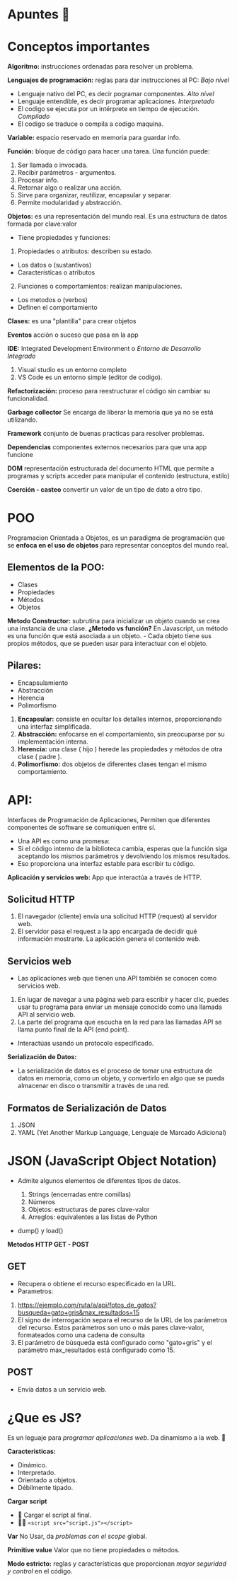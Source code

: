# Apuntes 🤘

# Conceptos importantes
**Algoritmo:** instrucciones ordenadas para resolver un problema.

**Lenguajes de programación:** reglas para dar instrucciones al PC:
  *Bajo nivel*
  - Lenguaje nativo del PC, es decir pogramar componentes.
  *Alto nivel*
  - Lenguaje entendible, es decir programar aplicaciones.
  *Interpretado*
  - El codigo se ejecuta por un intérprete en tiempo de ejecución.
  *Compilado*
  - El codigo se traduce o compila a codigo maquina.

**Variable:** espacio reservado en memoria para guardar info.

**Función:** bloque de código para hacer una tarea.
Una función puede:
 1. Ser llamada o invocada.
 2. Recibir parámetros - argumentos.
 3. Procesar info.
 4. Retornar algo o realizar una acción.
 5. Sirve para organizar, reutilizar, encapsular y separar.
 6. Permite modularidad y abstracción.

**Objetos:** es una representación del mundo real. 
Es una estructura de datos formada por clave:valor
- Tiene propiedades y funciones:
 1. Propiedades o atributos: describen su estado.
  - Los datos o (sustantivos)
  - Características o atributos
 2. Funciones o comportamientos: realizan manipulaciones.
  - Los metodos o (verbos)
  - Definen el comportamiento
  
**Clases:** es una "plantilla" para crear objetos

**Eventos** acción o suceso que pasa en la app

**IDE:**
 Integrated Development Environment o _Entorno de Desarrollo Integrado_
 1. Visual studio es un entorno completo
 2. VS Code es un entorno simple (editor de codigo).

**Refactorización:** proceso para reestructurar el código sin cambiar su funcionalidad.

**Garbage collector** Se encarga de liberar la memoria que ya no se está utilizando.

**Framework** conjunto de buenas practicas para resolver problemas.

**Dependencias** componentes externos necesarios para que una app funcione

**DOM** representación estructurada del documento HTML que permite a programas y scripts acceder para manipular el contenido (estructura, estilo)

**Coerción - casteo** convertir un valor de un tipo de dato a otro tipo.

# POO
 Programacion Orientada a Objetos, es un paradigma de programación que se **enfoca en el uso de objetos** para representar conceptos del mundo real.
 
 ## Elementos de la POO:
  - Clases
  - Propiedades
  - Métodos
  - Objetos
 
  **Metodo Constructor:** subrutina para inicializar un objeto cuando se crea una instancia de una clase. 
  **¿Metodo vs función?** En Javascript, un método es una función que está asociada a un objeto. - Cada objeto tiene sus propios métodos, que se pueden usar para interactuar con el objeto.
 
 ## Pilares:
  - Encapsulamiento
  - Abstracción
  - Herencia
  - Polimorfismo
 
  1. **Encapsular:** consiste en ocultar los detalles internos, proporcionando una interfaz simplificada.
  2. **Abstracción:** enfocarse en el comportamiento, sin preocuparse por su implementación interna.
  3. **Herencia:** una clase ( hijo ) herede las propiedades y métodos de otra clase ( padre ).
  4. **Polimorfismo:** dos objetos de diferentes clases tengan el mismo comportamiento.

# API:
 Interfaces de Programación de Aplicaciones, Permiten que diferentes componentes de software se comuniquen entre sí. 

 - Una API es como una promesa:
 - Si el código interno de la biblioteca cambia, esperas que la función siga aceptando los mismos parámetros y devolviendo los mismos resultados. 
 - Eso proporciona una interfaz estable para escribir tu código. 

**Aplicación y servicios web:** App que interactúa a través de HTTP. 

## Solicitud HTTP
1. El navegador (cliente) envía una solicitud HTTP (request) al servidor web. 
2. El servidor pasa el request a la app encargada de decidir qué información mostrarte. 
    La aplicación genera el contenido web.
## Servicios web 
- Las aplicaciones web que tienen una API también se conocen como servicios web. 
1. En lugar de navegar a una página web para escribir y hacer clic, puedes usar tu programa para enviar un mensaje conocido como una llamada API al servicio web.
2. La parte del programa que escucha en la red para las llamadas API se llama punto final de la API (end point).
- Interactúas usando un protocolo especificado.


**Serialización de Datos:**
- La serialización de datos es el proceso de tomar una estructura de datos en memoria, como un objeto, y convertirlo en algo que se pueda almacenar en disco o transmitir a través de una red. 

## Formatos de Serialización de Datos
1. JSON
2. YAML (Yet Another Markup Language, Lenguaje de Marcado Adicional)

# JSON (JavaScript Object Notation)
- Admite algunos elementos de diferentes tipos de datos.
    1. Strings (encerradas entre comillas)
    2. Números
    3. Objetos: estructuras de pares clave-valor
    4. Arreglos: equivalentes a las listas de Python

- dump() y load() 

**Metodos HTTP GET - POST**
## GET
- Recupera o obtiene el recurso especificado en la URL. 
- Parametros:
1. https://ejemplo.com/ruta/a/api/fotos_de_gatos?busqueda=gato+gris&max_resultados=15
2. El signo de interrogación separa el recurso de la URL de los parámetros del recurso. Estos parámetros son uno o más pares clave-valor, formateados como una cadena de consulta
3. El parámetro de búsqueda está configurado como "gato+gris" y el parámetro max_resultados está configurado como 15.

## POST
- Envía datos a un servicio web. 

# ¿Que es JS?
 Es un leguaje para _programar aplicaciones web_.
 Da dinamismo a la web. 🦖

 **Caracteristicas:**
 - Dinámico.
 - Interpretado.
 - Orientado a objetos.
 - Débilmente tipado.

 **Cargar script** 
 - 🦖 Cargar el script al final.  
 - 🧑‍💻 `<script src="script.js"></script>`

 **Var** No Usar, da _problemas con el scope_ global.

 **Primitive value** Valor que no tiene propiedades o métodos.
 
 **Modo estricto:** reglas y características que proporcionan _mayor seguridad y control_ en el código.